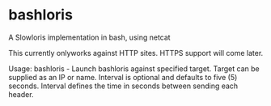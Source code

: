 # bashloris
A Slowloris implementation in bash, using netcat

This currently onlyworks against HTTP sites.  HTTPS support will come later.

Usage:
bashloris <target> <port> <interval>  - Launch bashloris against specified target.
  Target can be supplied as an IP or name.
  Interval is optional and defaults to five (5) seconds.
	Interval defines the time in seconds between sending each header.
